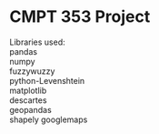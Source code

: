 # CMPT 353 Project

Libraries used:  
pandas  
numpy  
fuzzywuzzy  
python-Levenshtein  
matplotlib  
descartes  
geopandas  
shapely
googlemaps